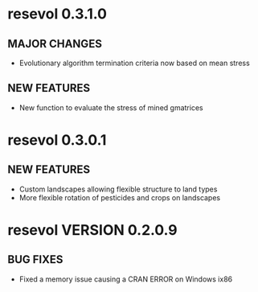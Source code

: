 # resevol 0.3.1.0

## MAJOR CHANGES

* Evolutionary algorithm termination criteria now based on mean stress

## NEW FEATURES

* New function to evaluate the stress of mined gmatrices

# resevol 0.3.0.1

## NEW FEATURES

* Custom landscapes allowing flexible structure to land types
* More flexible rotation of pesticides and crops on landscapes

# resevol VERSION 0.2.0.9

## BUG FIXES

* Fixed a memory issue causing a CRAN ERROR on Windows ix86 